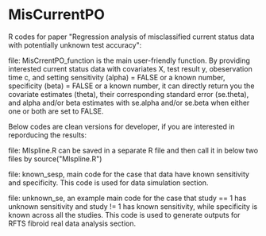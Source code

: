 # MisCurrentPO
R codes for paper "Regression analysis of  misclassified current status data with potentially unknown test accuracy":

file: MisCrrentPO_function is the main user-friendly function. By providing interested current status data with covariates X, test result y, obeservation time c, and setting sensitivity (alpha) = FALSE or a known number, specificity (beta) = FALSE or a known number, it can directly return you the covariate estimates (theta), their corresponding standard error (se.theta), and alpha and/or beta estimates with se.alpha and/or se.beta when either one or both are set to FALSE.  


Below codes are clean versions for developer, if you are interested in reporducing the results:

file: MIspline.R can be saved in a separate R file and then call it in below two files by source("MIspline.R")

file: known_sesp, main code for the case that data have known sensitivity and specificity. This code is used for data simulation section. 

file: unknown_se, an example main code for the case that study == 1 has unknown sensitivity and study != 1 has known sensitivity, while specificity is known across all the studies. This code is used to generate outputs for RFTS fibroid real data analysis section.
